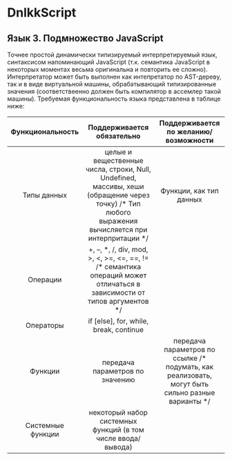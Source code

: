 # DnlkkScript

## Язык 3. Подмножество JavaScript
Точнее простой динамически типизируемый интерпретируемый язык, синтаксисом 
напоминающий JavaScript (т.к. семантика JavaScript в некоторых моментах весьма 
оригинальна и повторить ее сложно). Интерпретатор может быть выполнен как 
интепретатор по AST-дереву, так и в виде виртуальной машины, обрабатывающий 
типизированные значения (соответствеенно должен быть компилятор в ассемлер такой 
машины).
Требуемая функциональность языка представлена в таблице ниже:

| Функциональность |	Поддерживается обязательно	| Поддерживается по желанию/возможности
| :-: |  :-: |  :-: | 
| Типы данных |	целые и вещественные числа, строки, Null, Undefined, массивы, хеши (обращение через точку)	/\* Тип любого выражения вычисляется при интерпритации \*/	| Функции, как тип данных |
| Операции |	+, –, \*, /, div, mod, >, <, >=, <=, ==, != /* семантика операций может отличаться в зависимости от типов аргументов */	| |
| Операторы |	if [else], for, while, break, continue	| |
| Функции |	передача параметров по значению	| передача параметров по ссылке /* подумать, как реализовать, могут быть сильно разные варианты */ |
| Системные функции |	некоторый набор системных функций (в том числе ввода/вывода)	| |
